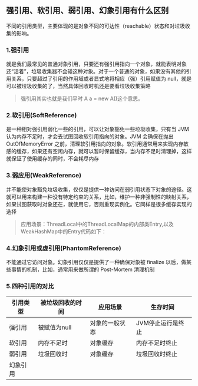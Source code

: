 ## 强引用、软引用、弱引用、幻象引用有什么区别
不同的引用类型，主要体现的是对象不同的可达性（reachable）状态和对垃圾收集的影响。
### 1.强引用 
就是我们最常见的普通对象引用，只要还有强引用指向一个对象，就能表明对象还“活着”，垃圾收集器不会碰这种对象。对于一个普通的对象，如果没有其他的引用关系，只要超过了引用的作用域或者显式地将相应（强）引用赋值为 null，就是可以被垃圾收集的了，当然具体回收时机还是要看垃圾收集策略
>强引用其实也就是我们平时 A a = new A()这个意思。


### 2.软引用(SoftReference)
是一种相对强引用弱化一些的引用，可以让对象豁免一些垃圾收集，只有当 JVM 认为内存不足时，才会去试图回收软引用指向的对象。JVM 会确保在抛出 OutOfMemoryError 之前，清理软引用指向的对象。软引用通常用来实现内存敏感的缓存，如果还有空闲内存，就可以暂时保留缓存，当内存不足时清理掉，这样就保证了使用缓存的同时，不会耗尽内存



### 3.弱应用(WeakReference)
并不能使对象豁免垃圾收集，仅仅是提供一种访问在弱引用状态下对象的途径。这就可以用来构建一种没有特定约束的关系，比如，维护一种非强制性的映射关系，如果试图获取时对象还在，就使用它，否则重现实例化。它同样是很多缓存实现的选择

> 应用场景：ThreadLocal中的ThreadLocalMap的内部类Entry,以及WeakHashMap中的Entry代码如下：


### 4.幻象引用或虚引用(PhantomReference)
不能通过它访问对象。幻象引用仅仅是提供了一种确保对象被 finalize 以后，做某些事情的机制，比如，通常用来做所谓的 Post-Mortem 清理机制

### 5.四种引用的对比
|引用类型|被垃圾回收的时间|应用场景|生存时间|
|-|-|-|-|
|强引用|被赋值为null|对象的一般状态|JVM停止运行是终止|
|软引用|内存不足时|对象缓存|内存不足时终止|
|弱引用|垃圾回收时|对象缓存|垃圾回收时终止|
|幻象引用|||